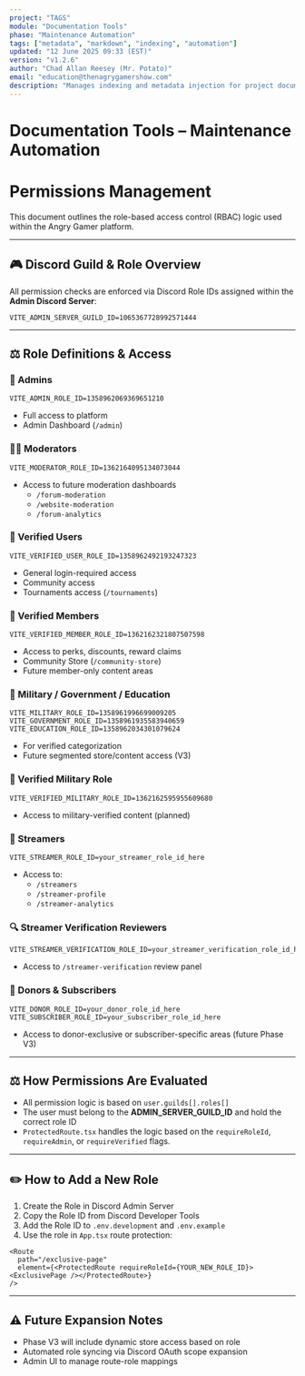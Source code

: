 ```yaml
---
project: "TAGS"
module: "Documentation Tools"
phase: "Maintenance Automation"
tags: ["metadata", "markdown", "indexing", "automation"]
updated: "12 June 2025 09:33 (EST)"
version: "v1.2.6"
author: "Chad Allan Reesey (Mr. Potato)"
email: "education@thenagrygamershow.com"
description: "Manages indexing and metadata injection for project documentation."
---
```


# Documentation Tools – Maintenance Automation
# Permissions Management
<!-- PATCHED v0.2.9 docs/frontend/permission-management.md — Use .env.development -->

This document outlines the role-based access control (RBAC) logic used within the Angry Gamer platform.

---

## 🎮 Discord Guild & Role Overview

All permission checks are enforced via Discord Role IDs assigned within the **Admin Discord Server**:

```
VITE_ADMIN_SERVER_GUILD_ID=1065367728992571444
```

---

## ⚖️ Role Definitions & Access

### 🔑 Admins
```
VITE_ADMIN_ROLE_ID=1358962069369651210
```
- Full access to platform
- Admin Dashboard (`/admin`)

### 🧑‍💼 Moderators
```
VITE_MODERATOR_ROLE_ID=1362164095134073044
```
- Access to future moderation dashboards
  - `/forum-moderation`
  - `/website-moderation`
  - `/forum-analytics`

### 🔑 Verified Users
```
VITE_VERIFIED_USER_ROLE_ID=1358962492193247323
```
- General login-required access
- Community access
- Tournaments access (`/tournaments`)

### 🌟 Verified Members
```
VITE_VERIFIED_MEMBER_ROLE_ID=1362162321807507598
```
- Access to perks, discounts, reward claims
- Community Store (`/community-store`)
- Future member-only content areas

### 👮️ Military / Government / Education
```
VITE_MILITARY_ROLE_ID=1358961996699009205
VITE_GOVERNMENT_ROLE_ID=1358961935583940659
VITE_EDUCATION_ROLE_ID=1358962034301079624
```
- For verified categorization
- Future segmented store/content access (V3)

### 👀 Verified Military Role
```
VITE_VERIFIED_MILITARY_ROLE_ID=1362162595955609680
```
- Access to military-verified content (planned)

### 🎥 Streamers
```
VITE_STREAMER_ROLE_ID=your_streamer_role_id_here
```
- Access to:
  - `/streamers`
  - `/streamer-profile`
  - `/streamer-analytics`

### 🔍 Streamer Verification Reviewers
```
VITE_STREAMER_VERIFICATION_ROLE_ID=your_streamer_verification_role_id_here
```
- Access to `/streamer-verification` review panel

### 🌟 Donors & Subscribers
```
VITE_DONOR_ROLE_ID=your_donor_role_id_here
VITE_SUBSCRIBER_ROLE_ID=your_subscriber_role_id_here
```
- Access to donor-exclusive or subscriber-specific areas (future Phase V3)

---

## ⚖️ How Permissions Are Evaluated

- All permission logic is based on `user.guilds[].roles[]`
- The user must belong to the **ADMIN_SERVER_GUILD_ID** and hold the correct role ID
- `ProtectedRoute.tsx` handles the logic based on the `requireRoleId`, `requireAdmin`, or `requireVerified` flags.

---

## ✏️ How to Add a New Role

1. Create the Role in Discord Admin Server
2. Copy the Role ID from Discord Developer Tools
3. Add the Role ID to `.env.development` and `.env.example`
4. Use the role in `App.tsx` route protection:
```tsx
<Route
  path="/exclusive-page"
  element={<ProtectedRoute requireRoleId={YOUR_NEW_ROLE_ID}><ExclusivePage /></ProtectedRoute>}
/>
```

---

## ⚠️ Future Expansion Notes

- Phase V3 will include dynamic store access based on role
- Automated role syncing via Discord OAuth scope expansion
- Admin UI to manage route-role mappings
